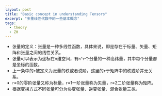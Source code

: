 ```yaml
---
layout: post
title: "Basic concept in understanding Tensors"
excerpt: "多重线性代数中的一些基本概念"
tags:
  - theory
  - ZH
---
```


- 张量的定义：张量是一种多线性函数，具体来说，即是存在于标量、矢量、矩阵和张量之间的线性关系。
- 张量可以表示为坐标在n维空间，有`n^r`个分量的一种高纬量，其中每个分量都是坐标的函数。
- 上一条中的`r`被定义为张量的秩或者说阶，这里的`r`于矩阵中的秩或阶并无关系。
- r=0的零阶张量又称为标量，r=1一阶张量称为矢量，r=2二阶张量称为矩阵。
- 根据变换方式不同张量可分为协变张量、逆变张量、混合张量三类。
